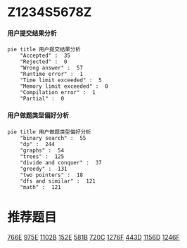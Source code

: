 # Z1234S5678Z

<!-- tabs:start -->



#### **用户提交结果分析**

```mermaid
pie title 用户提交结果分析
    "Accepted" :  35
    "Rejected" :  0
    "Wrong answer" :  57
    "Runtime error" :  1
    "Time limit exceeded" :  5
    "Memory limit exceeded" :  0
    "Compilation error" :  1
    "Partial" :  0
```

#### **用户做题类型偏好分析**

```mermaid
pie title 用户做题类型偏好分析
    "binary search" :  55
    "dp" :  244
    "graphs" :  54
    "trees" :  125
    "divide and conquer" :  37
    "greedy" :  131
    "two pointers" :  18
    "dfs and similar" :  121
    "math" :  121
```



<!-- tabs:end -->
# 推荐题目
[766E](https://codeforces.com/contest/766/problem/E)
[975E](https://codeforces.com/contest/975/problem/E)
[1102B](https://codeforces.com/contest/1102/problem/B)
[152E](https://codeforces.com/contest/152/problem/E)
[581B](https://codeforces.com/contest/581/problem/B)
[720C](https://codeforces.com/contest/720/problem/C)
[1276F](https://codeforces.com/contest/1276/problem/F)
[443D](https://codeforces.com/contest/443/problem/D)
[1156D](https://codeforces.com/contest/1156/problem/D)
[1246F](https://codeforces.com/contest/1246/problem/F)
